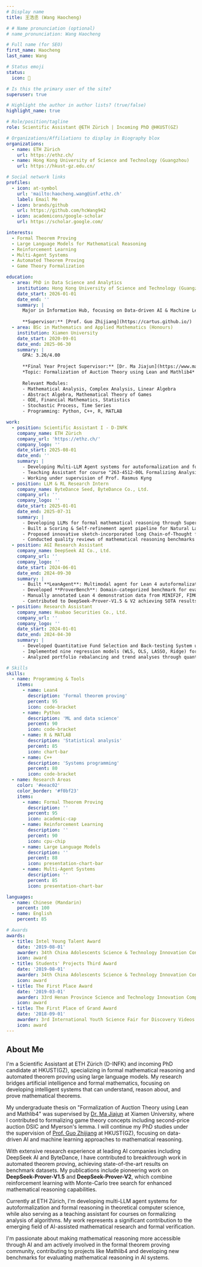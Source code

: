 ```yaml
---
# Display name
title: 王浩丞 (Wang Haocheng)

# # Name pronunciation (optional)
# name_pronunciation: Wang Haocheng

# Full name (for SEO)
first_name: Haocheng
last_name: Wang

# Status emoji
status:
  icon: 🧠

# Is this the primary user of the site?
superuser: true

# Highlight the author in author lists? (true/false)
highlight_name: true

# Role/position/tagline
role: Scientific Assistant @ETH Zürich | Incoming PhD @HKUST(GZ)

# Organizations/Affiliations to display in Biography blox
organizations:
  - name: ETH Zürich
    url: https://ethz.ch/
  - name: Hong Kong University of Science and Technology (Guangzhou)
    url: https://hkust-gz.edu.cn/

# Social network links
profiles:
  - icon: at-symbol
    url: 'mailto:haocheng.wang@inf.ethz.ch'
    label: Email Me
  - icon: brands/github
    url: https://github.com/hcWang942
  - icon: academicons/google-scholar
    url: https://scholar.google.com/

interests:
  - Formal Theorem Proving
  - Large Language Models for Mathematical Reasoning
  - Reinforcement Learning
  - Multi-Agent Systems
  - Automated Theorem Proving
  - Game Theory Formalization

education:
  - area: PhD in Data Science and Analytics
    institution: Hong Kong University of Science and Technology (Guangzhou)
    date_start: 2026-01-01
    date_end: ''
    summary: |
      Major in Information Hub, focusing on Data-driven AI & Machine Learning
      
      **Supervisor:** [Prof. Guo Zhijiang](https://cartus.github.io/)
  - area: BSc in Mathematics and Applied Mathematics (Honours)
    institution: Xiamen University
    date_start: 2020-09-01
    date_end: 2025-06-30
    summary: |
      GPA: 3.26/4.00
      
      **Final Year Project Supervisor:** [Dr. Ma Jiajun](https://www.majiajun.org/)  
      *Topic: Formalization of Auction Theory using Lean and Mathlib4*
      
      Relevant Modules:
      - Mathematical Analysis, Complex Analysis, Linear Algebra
      - Abstract Algebra, Mathematical Theory of Games
      - ODE, Financial Mathematics, Statistics
      - Stochastic Process, Time Series
      - Programming: Python, C++, R, MATLAB

work:
  - position: Scientific Assistant I - D-INFK
    company_name: ETH Zürich
    company_url: 'https://ethz.ch/'
    company_logo: ''
    date_start: 2025-08-01
    date_end: ''
    summary: |
      - Developing Multi-LLM Agent systems for autoformalization and formal reasoning in Theoretical Computer Science
      - Teaching Assistant for course "263-4512-00L Formalizing Analysis of Algorithms"
      - Working under supervision of Prof. Rasmus Kyng
  - position: LLM & RL Research Intern
    company_name: ByteDance Seed, ByteDance Co., Ltd.
    company_url: ''
    company_logo: ''
    date_start: 2025-01-01
    date_end: 2025-07-31
    summary: |
      - Developing LLMs for formal mathematical reasoning through Supervised Fine-Tuning approaches
      - Built a Scoring & Self-refinement agent pipeline for Natural Language Proof
      - Proposed innovative sketch-incorporated long Chain-of-Thought formal reasoning method
      - Conducted quality reviews of mathematical reasoning benchmarks (miniF2F, FIMO, Putnam)
  - position: AGI Research Assistant
    company_name: DeepSeek AI Co., Ltd.
    company_url: ''
    company_logo: ''
    date_start: 2024-06-01
    date_end: 2024-09-30
    summary: |
      - Built **LeanAgent**: Multimodal agent for Lean 4 autoformalization tasks
      - Developed **ProverBench**: Domain-categorized benchmark for evaluating LLMs (325 problems)
      - Manually annotated Lean 4 demonstration data from MINIF2F, FIMO, and IMO problems
      - Contributed to DeepSeek-Prover-V1.5 & V2 achieving SOTA results on mathematical reasoning benchmarks
  - position: Research Assistant
    company_name: Huabao Securities Co., Ltd.
    company_url: ''
    company_logo: ''
    date_start: 2024-01-01
    date_end: 2024-04-30
    summary: |
      - Developed Quantitative Fund Selection and Back-testing System using Python
      - Implemented nine regression models (WLS, OLS, LASSO, Ridge) for quantitative position estimation
      - Analyzed portfolio rebalancing and trend analyses through quantitative strategies

# Skills
skills:
  - name: Programming & Tools
    items:
      - name: Lean4
        description: 'Formal theorem proving'
        percent: 95
        icon: code-bracket
      - name: Python
        description: 'ML and data science'
        percent: 90
        icon: code-bracket
      - name: R & MATLAB
        description: 'Statistical analysis'
        percent: 85
        icon: chart-bar
      - name: C++
        description: 'Systems programming'
        percent: 80
        icon: code-bracket
  - name: Research Areas
    color: '#eeac02'
    color_border: '#f0bf23'
    items:
      - name: Formal Theorem Proving
        description: ''
        percent: 95
        icon: academic-cap
      - name: Reinforcement Learning
        description: ''
        percent: 90
        icon: cpu-chip
      - name: Large Language Models
        description: ''
        percent: 88
        icon: presentation-chart-bar
      - name: Multi-Agent Systems
        description: ''
        percent: 85
        icon: presentation-chart-bar

languages:
  - name: Chinese (Mandarin)
    percent: 100
  - name: English
    percent: 85

# Awards
awards:
  - title: Intel Young Talent Award
    date: '2019-08-01'
    awarder: 34th China Adolescents Science & Technology Innovation Contest
    icon: award
  - title: Students' Projects Third Award
    date: '2019-08-01'
    awarder: 34th China Adolescents Science & Technology Innovation Contest
    icon: award
  - title: The First Place Award
    date: '2019-03-01'
    awarder: 33rd Henan Province Science and Technology Innovation Competition
    icon: award
  - title: The First Place of Grand Award
    date: '2018-09-01'
    awarder: 3rd International Youth Science Fair for Discovery Videos
    icon: award
---
```


## About Me

I'm a Scientific Assistant at ETH Zürich (D-INFK) and incoming PhD candidate at HKUST(GZ), specializing in formal mathematical reasoning and automated theorem proving using large language models. My research bridges artificial intelligence and formal mathematics, focusing on developing intelligent systems that can understand, reason about, and prove mathematical theorems.

My undergraduate thesis on "Formalization of Auction Theory using Lean and Mathlib4" was supervised by [Dr. Ma Jiajun](https://www.majiajun.org/) at Xiamen University, where I contributed to formalizing game theory concepts including second-price auction DSIC and Myerson's lemma. I will continue my PhD studies under the supervision of [Prof. Guo Zhijiang](https://cartus.github.io/) at HKUST(GZ), focusing on data-driven AI and machine learning approaches to mathematical reasoning.

With extensive research experience at leading AI companies including DeepSeek AI and ByteDance, I have contributed to breakthrough work in automated theorem proving, achieving state-of-the-art results on benchmark datasets. My publications include pioneering work on **DeepSeek-Prover-V1.5** and **DeepSeek-Prover-V2**, which combine reinforcement learning with Monte-Carlo tree search for enhanced mathematical reasoning capabilities.

Currently at ETH Zürich, I'm developing multi-LLM agent systems for autoformalization and formal reasoning in theoretical computer science, while also serving as a teaching assistant for courses on formalizing analysis of algorithms. My work represents a significant contribution to the emerging field of AI-assisted mathematical research and formal verification.

I'm passionate about making mathematical reasoning more accessible through AI and am actively involved in the formal theorem proving community, contributing to projects like Mathlib4 and developing new benchmarks for evaluating mathematical reasoning in AI systems.


<style>
.avatar {
  width: 200px !important;
  height: auto !important;
  max-height: 250px !important;
  border-radius: 15px !important;
  object-fit: cover !important;
  object-position: center !important;
  border: 2px solid rgba(255, 255, 255, 0.1) !important;
  box-shadow: 0 8px 32px rgba(0, 0, 0, 0.2) !important;
}

.avatar:hover {
  transform: translateY(-5px) !important;
  box-shadow: 0 12px 40px rgba(0, 0, 0, 0.3) !important;
}

.resume-biography-3 .avatar-container img {
  width: 200px !important;
  height: auto !important;
  max-height: 250px !important;
  min-width: unset !important;
  min-height: unset !important;
}

@media (max-width: 768px) {
  .avatar, .resume-biography-3 .avatar-container img {
    width: 130px !important;
    max-height: 160px !important;
  }
}
</style>